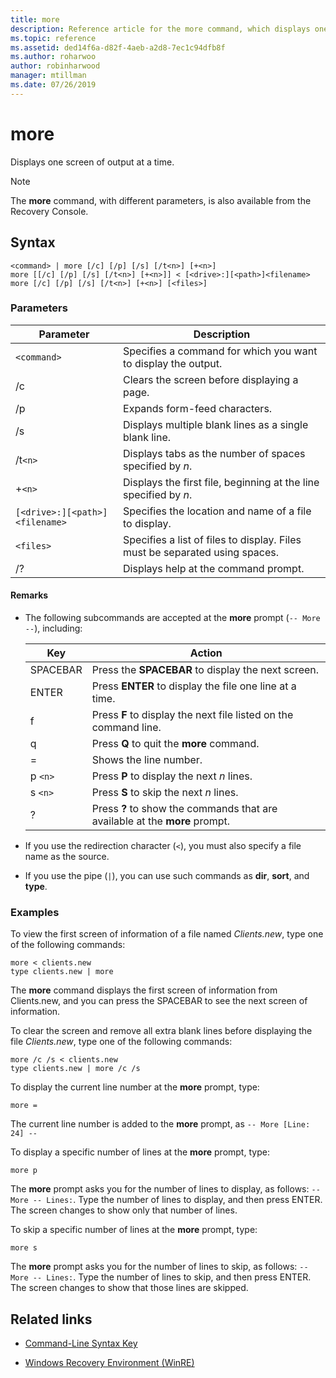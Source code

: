 ```yaml
---
title: more
description: Reference article for the more command, which displays one screen of output at a time.
ms.topic: reference
ms.assetid: ded14f6a-d82f-4aeb-a2d8-7ec1c94dfb8f
ms.author: roharwoo
author: robinharwood
manager: mtillman
ms.date: 07/26/2019
---
```


# more

Displays one screen of output at a time.

> [!NOTE]
> The **more** command, with different parameters, is also available from the Recovery Console.

## Syntax

```
<command> | more [/c] [/p] [/s] [/t<n>] [+<n>]
more [[/c] [/p] [/s] [/t<n>] [+<n>]] < [<drive>:][<path>]<filename>
more [/c] [/p] [/s] [/t<n>] [+<n>] [<files>]
```

### Parameters

| Parameter | Description |
| --------- | ----------- |
| `<command>` | Specifies a command for which you want to display the output. |
| /c | Clears the screen before displaying a page. |
| /p | Expands form-feed characters. |
| /s | Displays multiple blank lines as a single blank line. |
| /t`<n>` | Displays tabs as the number of spaces specified by *n*. |
| +`<n>` | Displays the first file, beginning at the line specified by *n*. |
| `[<drive>:][<path>]<filename>` | Specifies the location and name of a file to display. |
| `<files>` | Specifies a list of files to display. Files must be separated using spaces. |
| /? | Displays help at the command prompt. |

#### Remarks

- The following subcommands are accepted at the **more** prompt (`-- More --`), including:

    | Key | Action |
    | --- | ------ |
    | SPACEBAR | Press the **SPACEBAR** to display the next screen. |
    | ENTER | Press **ENTER** to display the file one line at a time. |
    | f | Press **F** to display the next file listed on the command line. |
    | q | Press **Q** to quit the **more** command. |
    | = | Shows the line number. |
    | p `<n>` | Press **P** to display the next *n* lines. |
    | s `<n>` | Press **S** to skip the next *n* lines. |
    | ? | Press **?** to show the commands that are available at the **more** prompt.|

- If you use the redirection character (`<`), you must also specify a file name as the source.

- If you use the pipe (`|`), you can use such commands as **dir**, **sort**, and **type**.

### Examples

To view the first screen of information of a file named *Clients.new*, type one of the following commands:

```
more < clients.new
type clients.new | more
```

The **more** command displays the first screen of information from Clients.new, and you can press the SPACEBAR to see the next screen of information.

To clear the screen and remove all extra blank lines before displaying the file *Clients.new*, type one of the following commands:

```
more /c /s < clients.new
type clients.new | more /c /s
```

To display the current line number at the **more** prompt, type:

```
more =
```

The current line number is added to the **more** prompt, as `-- More [Line: 24] --`

To display a specific number of lines at the **more** prompt, type:

```
more p
```

The **more** prompt asks you for the number of lines to display, as follows: `-- More -- Lines:`. Type the number of lines to display, and then press ENTER. The screen changes to show only that number of lines.

To skip a specific number of lines at the **more** prompt, type:

```
more s
```

The **more** prompt asks you for the number of lines to skip, as follows: `-- More -- Lines:`. Type the number of lines to skip, and then press ENTER. The screen changes to show that those lines are skipped.

## Related links

- [Command-Line Syntax Key](command-line-syntax-key.md)

- [Windows Recovery Environment (WinRE)](/windows-hardware/manufacture/desktop/windows-recovery-environment--windows-re--technical-reference)
